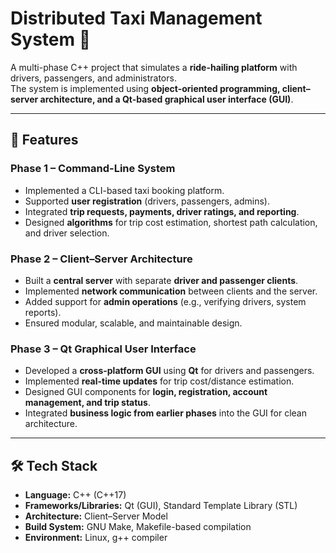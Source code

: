 # Distributed Taxi Management System 🚖

A multi-phase C++ project that simulates a **ride-hailing platform** with drivers, passengers, and administrators.  
The system is implemented using **object-oriented programming, client–server architecture, and a Qt-based graphical user interface (GUI)**.

---

## 📌 Features

### Phase 1 – Command-Line System
- Implemented a CLI-based taxi booking platform.  
- Supported **user registration** (drivers, passengers, admins).  
- Integrated **trip requests, payments, driver ratings, and reporting**.  
- Designed **algorithms** for trip cost estimation, shortest path calculation, and driver selection.  

### Phase 2 – Client–Server Architecture
- Built a **central server** with separate **driver and passenger clients**.  
- Implemented **network communication** between clients and the server.  
- Added support for **admin operations** (e.g., verifying drivers, system reports).  
- Ensured modular, scalable, and maintainable design.  

### Phase 3 – Qt Graphical User Interface
- Developed a **cross-platform GUI** using **Qt** for drivers and passengers.  
- Implemented **real-time updates** for trip cost/distance estimation.  
- Designed GUI components for **login, registration, account management, and trip status**.  
- Integrated **business logic from earlier phases** into the GUI for clean architecture.  

---

## 🛠️ Tech Stack
- **Language:** C++ (C++17)  
- **Frameworks/Libraries:** Qt (GUI), Standard Template Library (STL)  
- **Architecture:** Client–Server Model  
- **Build System:** GNU Make, Makefile-based compilation  
- **Environment:** Linux, g++ compiler  
